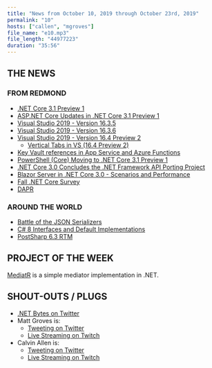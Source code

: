 ```yaml
---
title: "News from October 10, 2019 through October 23rd, 2019"
permalink: "10"
hosts: ["callen", "mgroves"]
file_name: "e10.mp3"
file_length: "44977223"
duration: "35:56"
---
```


## THE NEWS

### FROM REDMOND

* [.NET Core 3.1 Preview 1](https://devblogs.microsoft.com/dotnet/announcing-net-core-3-1-preview-1/)
* [ASP.NET Core Updates in .NET Core 3.1 Preview 1](https://devblogs.microsoft.com/aspnet/asp-net-core-updates-in-net-core-3-1-preview-1/)
* [Visual Studio 2019 - Version 16.3.5](https://docs.microsoft.com/en-us/visualstudio/releases/2019/release-notes#--visual-studio-2019-version-1635)
* [Visual Studio 2019 - Version 16.3.6](https://docs.microsoft.com/en-us/visualstudio/releases/2019/release-notes#--visual-studio-2019-version-1636-)
* [Visual Studio 2019 - Version 16.4 Preview 2](https://docs.microsoft.com/en-us/visualstudio/releases/2019/release-notes-preview#--visual-studio-2019-version-164-preview-2-)
  * [Vertical Tabs in VS (16.4 Preview 2)](https://devblogs.microsoft.com/visualstudio/document-management-improvements-vertical-document-tabs-are-here/)
* [Key Vault references in App Service and Azure Functions](https://azure.microsoft.com/en-us/updates/general-availability-of-key-vault-references-in-app-service-and-azure-functions/)
* [PowerShell (Core) Moving to .NET Core 3.1 Preview 1](https://github.com/PowerShell/PowerShell/pull/10798)
* [.NET Core 3.0 Concludes the .NET Framework API Porting Project](https://github.com/dotnet/announcements/issues/130)
* [Blazor Server in .NET Core 3.0 - Scenarios and Performance](https://devblogs.microsoft.com/aspnet/blazor-server-in-net-core-3-0-scenarios-and-performance/)
* [Fall .NET Core Survey](https://devblogs.microsoft.com/dotnet/fall-net-core-survey/)
* [DAPR](https://cloudblogs.microsoft.com/opensource/2019/10/16/announcing-dapr-open-source-project-build-microservice-applications/)

### AROUND THE WORLD

* [Battle of the JSON Serializers](https://michaelscodingspot.com/the-battle-of-c-to-json-serializers-in-net-core-3/)
* [C# 8 Interfaces and Default Implementations](https://jeremybytes.blogspot.com/2019/09/c-8-interfaces-dangerous-assumptions-in.html)
* [PostSharp 6.3 RTM](https://www.postsharp.net/blog/post/Announcing-PostSharp-63-RTM-Support-for-Linux-and-macOS-Improved-VSX-Performance-and-More1)

## PROJECT OF THE WEEK

[MediatR](https://github.com/jbogard/MediatR) is a simple mediator implementation in .NET.

## SHOUT-OUTS / PLUGS

* [.NET Bytes on Twitter](https://twitter.com/dotnetbytes)
* Matt Groves is:
  * [Tweeting on Twitter](https://twitter.com/mgroves)
  * [Live Streaming on Twitch](https://www.twitch.tv/matthewdgroves)
* Calvin Allen is:
  * [Tweeting on Twitter](https://twitter.com/_CalvinAllen)
  * [Live Streaming on Twitch](https://www.twitch.tv/CalvinAAllen)